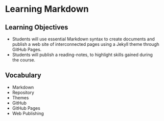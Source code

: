 # Learning Markdown

## Learning Objectives
- Students will use essential Markdown syntax to create documents and publish a web site of interconnected pages using a Jekyll theme through GitHub Pages.
- Students will publish a reading-notes, to highlight skills gained during the course.

## Vocabulary
- Markdown
- Repository
- Themes
- GitHub
- GitHub Pages
- Web Publishing